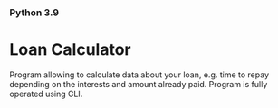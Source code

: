 ### Python 3.9

# Loan Calculator

Program allowing to calculate data about your loan, e.g. time to repay depending on the interests and amount already paid.
Program is fully operated using CLI.
